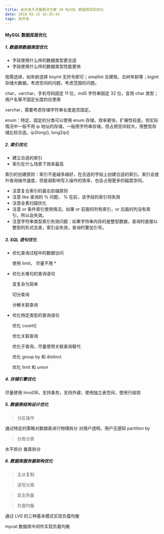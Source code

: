 ```yaml
---
title: 高并发大流量解决方案 10 MySQL 数据库层的优化
date: 2018-02-15 16:35:43
tags: 高并发
---
```


#### MySQL 数据库层优化


##### 1. 数据表数据类型优化

- 字段使用什么样的数据类型更合适
- 字段使用什么样的数据类型性能更快

<!-- more -->

按需选择，如年龄选择 tinyint 无符号即可；smallint 古建筑、古树年龄等；bigint 存储大数据。考虑空间的问题，考虑范围的问题。

char，varchar，手机号码固定 11 位，md5 字符串固定 32 位，宜用 char 类型；用户名等不固定长度的应使用

varchar，需要考虑存储字符串长度是否固定。

enum：特定、固定的分类可以使用 enum 存储，效率更快，扩展性较差。但实际情况中一般不用
ip 地址的存储，一般用字符串存储，但占用空间较大，用整型存储比较合适。ip2long(), long2ip()

##### 2. 索引优化

- 建立合适的索引
- 索引在什么场景下效率最高

索引的创建原则：索引不是越多越好，在合适的字段上创建合适的索引。索引会提升查询操作速度，但是胡影响写入操作的效率，也会占用更多的磁盘空间。

- 注意复合索引的最左前缀原则
- 注意 like 查询的 % 问题， % 在前，该字段的索引将失效
- 注意全表扫描优化
- 注意 or 条件索引使用情况，如果 or 前面的列有索引，or 后面的列没有索引，所以会失效。
- 注意字符串类型索引失效问题：如果字符串内存的是整型数据，查询时直接以整型的形式去查，索引会失效，查询时要加引号。

##### 3. SQL 语句优化

- 优化查询过程中的数据访问
  
  使用 limit， 尽量不用 *
- 优化长难句的查询语句

  变复杂为简单
  
  切分查询
  
  分解关联查询

- 优化特定类型的查询语句

  优化 count()
  
  优化关联查询
  
  优化子查询，尽量使用关联查询替代
  
  优化 group by 和 distinct
  
  优化 limit 和 union

##### 4. 存储引擎优化

尽量使用 InnoDB，支持事务，支持外键，使用独立表空间，使用行级锁

##### 5. 数据表结构设计优化

> 分区操作

通过特定的策略对数据表进行物理拆分
对用户透明，用户无感知
partition by

> 分库分表

水平拆分
垂直拆分

##### 6. 数据库服务器架构优化

> 主从复制

> 读写分离

> 双主热备

> 负载均衡

通过 LVS 的三种基本模式实现负载均衡

mycat 数据库中间件实现负载均衡

